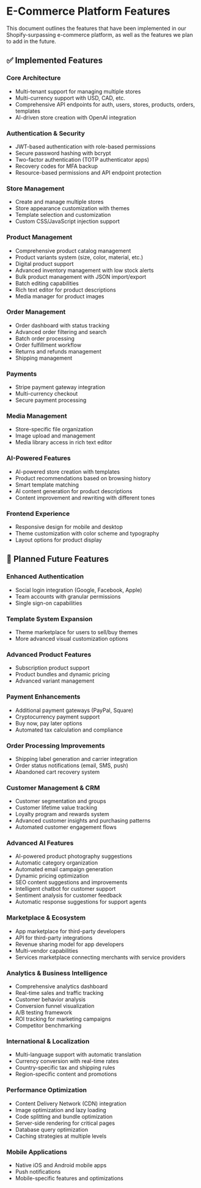 
# E-Commerce Platform Features

This document outlines the features that have been implemented in our Shopify-surpassing e-commerce platform, as well as the features we plan to add in the future.

## ✅ Implemented Features

### Core Architecture
- Multi-tenant support for managing multiple stores
- Multi-currency support with USD, CAD, etc.
- Comprehensive API endpoints for auth, users, stores, products, orders, templates
- AI-driven store creation with OpenAI integration

### Authentication & Security
- JWT-based authentication with role-based permissions
- Secure password hashing with bcrypt
- Two-factor authentication (TOTP authenticator apps)
- Recovery codes for MFA backup
- Resource-based permissions and API endpoint protection

### Store Management
- Create and manage multiple stores
- Store appearance customization with themes
- Template selection and customization
- Custom CSS/JavaScript injection support

### Product Management
- Comprehensive product catalog management
- Product variants system (size, color, material, etc.)
- Digital product support
- Advanced inventory management with low stock alerts
- Bulk product management with JSON import/export
- Batch editing capabilities
- Rich text editor for product descriptions
- Media manager for product images

### Order Management
- Order dashboard with status tracking
- Advanced order filtering and search
- Batch order processing
- Order fulfillment workflow
- Returns and refunds management
- Shipping management

### Payments
- Stripe payment gateway integration
- Multi-currency checkout
- Secure payment processing

### Media Management
- Store-specific file organization
- Image upload and management
- Media library access in rich text editor

### AI-Powered Features
- AI-powered store creation with templates
- Product recommendations based on browsing history
- Smart template matching
- AI content generation for product descriptions
- Content improvement and rewriting with different tones

### Frontend Experience
- Responsive design for mobile and desktop
- Theme customization with color scheme and typography
- Layout options for product display

## 🚀 Planned Future Features

### Enhanced Authentication
- Social login integration (Google, Facebook, Apple)
- Team accounts with granular permissions
- Single sign-on capabilities

### Template System Expansion
- Theme marketplace for users to sell/buy themes
- More advanced visual customization options

### Advanced Product Features
- Subscription product support
- Product bundles and dynamic pricing
- Advanced variant management

### Payment Enhancements
- Additional payment gateways (PayPal, Square)
- Cryptocurrency payment support
- Buy now, pay later options
- Automated tax calculation and compliance

### Order Processing Improvements
- Shipping label generation and carrier integration
- Order status notifications (email, SMS, push)
- Abandoned cart recovery system

### Customer Management & CRM
- Customer segmentation and groups
- Customer lifetime value tracking
- Loyalty program and rewards system
- Advanced customer insights and purchasing patterns
- Automated customer engagement flows

### Advanced AI Features
- AI-powered product photography suggestions
- Automatic category organization
- Automated email campaign generation
- Dynamic pricing optimization
- SEO content suggestions and improvements
- Intelligent chatbot for customer support
- Sentiment analysis for customer feedback
- Automatic response suggestions for support agents

### Marketplace & Ecosystem
- App marketplace for third-party developers
- API for third-party integrations
- Revenue sharing model for app developers
- Multi-vendor capabilities
- Services marketplace connecting merchants with service providers

### Analytics & Business Intelligence
- Comprehensive analytics dashboard
- Real-time sales and traffic tracking
- Customer behavior analysis
- Conversion funnel visualization
- A/B testing framework
- ROI tracking for marketing campaigns
- Competitor benchmarking

### International & Localization
- Multi-language support with automatic translation
- Currency conversion with real-time rates
- Country-specific tax and shipping rules
- Region-specific content and promotions

### Performance Optimization
- Content Delivery Network (CDN) integration
- Image optimization and lazy loading
- Code splitting and bundle optimization
- Server-side rendering for critical pages
- Database query optimization
- Caching strategies at multiple levels

### Mobile Applications
- Native iOS and Android mobile apps
- Push notifications
- Mobile-specific features and optimizations
